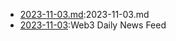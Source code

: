 
* [2023-11-03.md](./2023-11-03.md):2023-11-03.md
* [2023-11-03](./2023-11-03.md):Web3 Daily News Feed
